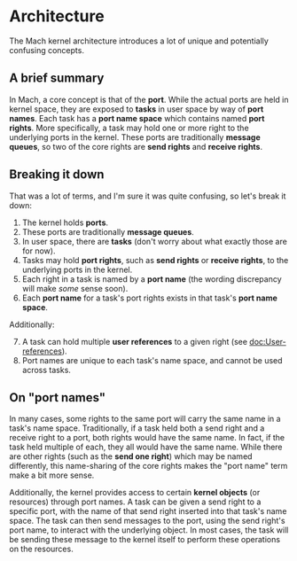# Architecture

The Mach kernel architecture introduces a lot of unique and potentially confusing concepts.

## A brief summary

In Mach, a core concept is that of the **port**. While the actual ports are held in kernel space, they are exposed to **tasks** in user space by way of **port names**. Each task has a **port name space** which contains named **port rights**. More specifically, a task may hold one or more right to the underlying ports in the kernel. These ports are traditionally **message queues**, so two of the core rights are **send rights** and **receive rights**.

## Breaking it down

That was a lot of terms, and I'm sure it was quite confusing, so let's break it down:

1. The kernel holds **ports**.
2. These ports are traditionally **message queues**.
3. In user space, there are **tasks** (don't worry about what exactly those are for now).
4. Tasks may hold **port rights**, such as **send rights** or **receive rights**, to the underlying ports in the kernel.
5. Each right in a task is named by a **port name** (the wording discrepancy will make *some* sense soon).
6. Each **port name** for a task's port rights exists in that task's **port name space**.

Additionally:

7. A task can hold multiple **user references** to a given right (see <doc:User-references>).
8. Port names are unique to each task's name space, and cannot be used across tasks.


## On "port names"

In many cases, some rights to the same port will carry the same name in a task's name space. Traditionally, if a task held both a send right and a receive right to a port, both rights would have the same name. In fact, if the task held multiple of each, they all would have the same name. While there are other rights (such as the **send one right**) which may be named differently, this name-sharing of the core rights makes the "port name" term make a bit more sense.

Additionally, the kernel provides access to certain **kernel objects** (or resources) through port names. A task can be given a send right to a specific port, with the name of that send right inserted into that task's name space. The task can then send messages to the port, using the send right's port name, to interact with the underlying object. In most cases, the task will be sending these message to the kernel itself to perform these operations on the resources.